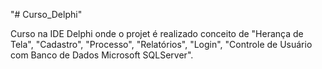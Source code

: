 "# Curso_Delphi" 

Curso na IDE Delphi onde o projet é realizado conceito de "Herança de Tela", "Cadastro", "Processo", "Relatórios", "Login", "Controle de Usuário com Banco de Dados Microsoft SQLServer".